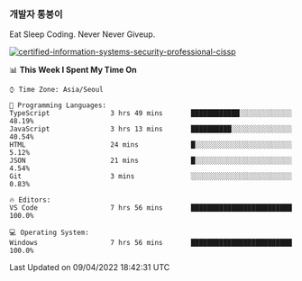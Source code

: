 ### 개발자 통붕이
Eat Sleep Coding.
Never Never Giveup.

[![certified-information-systems-security-professional-cissp](https://user-images.githubusercontent.com/44606727/157613689-acd84ec6-5f8f-4e79-89d9-a8d51f033634.png)](https://www.credly.com/badges/f394a010-85a0-450b-9136-8043af01d71c/public_url)

<!--START_SECTION:waka-->
📊 **This Week I Spent My Time On** 

```text
⌚︎ Time Zone: Asia/Seoul

💬 Programming Languages: 
TypeScript               3 hrs 49 mins       ████████████░░░░░░░░░░░░░   48.19% 
JavaScript               3 hrs 13 mins       ██████████░░░░░░░░░░░░░░░   40.54% 
HTML                     24 mins             █░░░░░░░░░░░░░░░░░░░░░░░░   5.12% 
JSON                     21 mins             █░░░░░░░░░░░░░░░░░░░░░░░░   4.54% 
Git                      3 mins              ░░░░░░░░░░░░░░░░░░░░░░░░░   0.83%

🔥 Editors: 
VS Code                  7 hrs 56 mins       █████████████████████████   100.0%

💻 Operating System: 
Windows                  7 hrs 56 mins       █████████████████████████   100.0%

```


 Last Updated on 09/04/2022 18:42:31 UTC
<!--END_SECTION:waka-->
